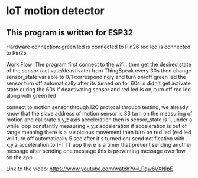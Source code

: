 # IoT motion detector
 
## This program is written for ESP32

Hardware connection:
green led is connected to Pin26
red led is connected to Pin25

Work Flow:
The program first connect to the wifi..
then get the desired state of the sensor (activate/deavtivate) from ThingSpeak every 30s
then change sensor_state variable to 0/1 correspondingly and turn on/off green led
the sensor turn off automatically after its turned on for 60s is didn't get activate state during the 60s
if deactivating sensor and red led is on, turn off red led along with green led

connect to motion sensor through I2C protocal 
through testing, we already know that the slave address of motion sensor is 83
turn on the measuring of motion and calibrate x,y,z axis acceleration
then is sensor_state is 1, under a while loop constantly measuring x,y,z acceleration
if acceleration is out of range meaning there is a suspicious movement
then turn on red led (red led will turn off automatically 5 sec after it's turned on)
send notification with x,y,z acceleration to IFTTT app
there is a timer that prevent sending another message after sending one message
this is preventing message overflow on the app

Link to the video:
https://www.youtube.com/watch?v=LPqw6yXNlpE
